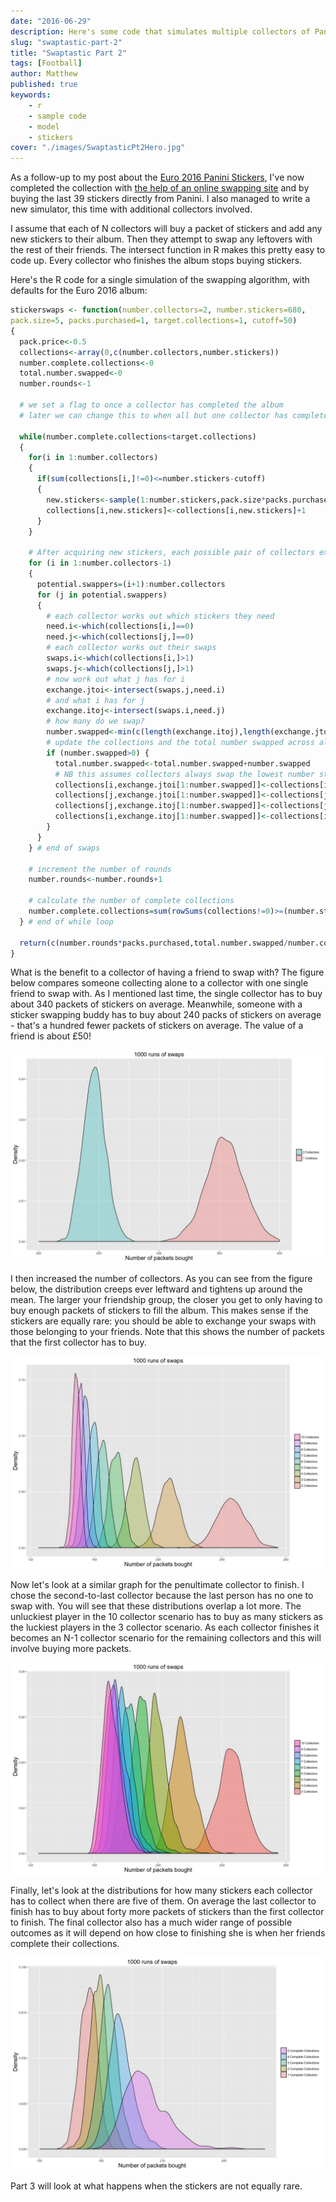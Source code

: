 ```yaml
---
date: "2016-06-29"
description: Here's some code that simulates multiple collectors of Panini stickers. How many friends should you recruit in order to minimise the number of packets you have to buy?
slug: "swaptastic-part-2" 
title: "Swaptastic Part 2"
tags: [Football]
author: Matthew
published: true
keywords:
    - r
    - sample code
    - model
    - stickers
cover: "./images/SwaptasticPt2Hero.jpg"
---
```


As a follow-up to my post about the [Euro 2016 Panini Stickers](/euro-2016-panini-stickers/), I've now completed the collection with [the help of an online swapping site](/swaptastic-part-1/) and by buying the last 39 stickers directly from Panini. I also managed to write a new simulator, this time with additional collectors involved.

I assume that each of N collectors will buy a packet of stickers and add any new stickers to their album. Then they attempt to swap any leftovers with the rest of their friends. The intersect function in R makes this pretty easy to code up. Every collector who finishes the album stops buying stickers.

Here's the R code for a single simulation of the swapping algorithm, with defaults for the Euro 2016 album:

```r
stickerswaps <- function(number.collectors=2, number.stickers=680,
pack.size=5, packs.purchased=1, target.collections=1, cutoff=50)
{
  pack.price<-0.5
  collections<-array(0,c(number.collectors,number.stickers))
  number.complete.collections<-0
  total.number.swapped<-0
  number.rounds<-1

  # we set a flag to once a collector has completed the album
  # later we can change this to when all but one collector has completed

  while(number.complete.collections<target.collections)
  {
    for(i in 1:number.collectors)
    {
      if(sum(collections[i,]!=0)<=number.stickers-cutoff)
      {
        new.stickers<-sample(1:number.stickers,pack.size*packs.purchased)
        collections[i,new.stickers]<-collections[i,new.stickers]+1
      }
    }

    # After acquiring new stickers, each possible pair of collectors exchanges their swaps
    for (i in 1:number.collectors-1)
    {
      potential.swappers=(i+1):number.collectors
      for (j in potential.swappers)
      {
        # each collector works out which stickers they need
        need.i<-which(collections[i,]==0)
        need.j<-which(collections[j,]==0)
        # each collector works out their swaps
        swaps.i<-which(collections[i,]>1)
        swaps.j<-which(collections[j,]>1)
        # now work out what j has for i
        exchange.jtoi<-intersect(swaps.j,need.i)
        # and what i has for j
        exchange.itoj<-intersect(swaps.i,need.j)
        # how many do we swap?
        number.swapped<-min(c(length(exchange.itoj),length(exchange.jtoi)))
        # update the collections and the total number swapped across all pairs
        if (number.swapped>0) {
          total.number.swapped<-total.number.swapped+number.swapped
          # NB this assumes collectors always swap the lowest number stickers first
          collections[i,exchange.jtoi[1:number.swapped]]<-collections[i,exchange.jtoi[1:number.swapped]]+1
          collections[j,exchange.jtoi[1:number.swapped]]<-collections[j,exchange.jtoi[1:number.swapped]]-1
          collections[j,exchange.itoj[1:number.swapped]]<-collections[j,exchange.itoj[1:number.swapped]]+1
          collections[i,exchange.itoj[1:number.swapped]]<-collections[i,exchange.itoj[1:number.swapped]]-1
        }
      }
    } # end of swaps

    # increment the number of rounds
    number.rounds<-number.rounds+1

    # calculate the number of complete collections
    number.complete.collections=sum(rowSums(collections!=0)>=(number.stickers-cutoff))
  } # end of while loop

  return(c(number.rounds*packs.purchased,total.number.swapped/number.collectors))
}
```

What is the benefit to a collector of having a friend to swap with? The figure below compares someone collecting alone to a collector with one single friend to swap with. As I mentioned last time, the single collector has to buy about 340 packets of stickers on average. Meanwhile, someone with a sticker swapping buddy has to buy about 240 packs of stickers on average - that's a hundred fewer packets of stickers on average. The value of a friend is about £50!

![](./images/1vs2collectors.jpg)

I then increased the number of collectors. As you can see from the figure below, the distribution creeps ever leftward and tightens up around the mean. The larger your friendship group, the closer you get to only having to buy enough packets of stickers to fill the album. This makes sense if the stickers are equally rare: you should be able to exchange your swaps with those belonging to your friends. Note that this shows the number of packets that the first collector has to buy.

![](./images/FirstCollector.jpg)

Now let's look at a similar graph for the penultimate collector to finish. I chose the second-to-last collector because the last person has no one to swap with. You will see that these distributions overlap a lot more. The unluckiest player in the 10 collector scenario has to buy as many stickers as the luckiest players in the 3 collector scenario. As each collector finishes it becomes an N-1 collector scenario for the remaining collectors and this will involve buying more packets.

![](./images/PenultimateCollector.jpg)

Finally, let's look at the distributions for how many stickers each collector has to collect when there are five of them. On average the last collector to finish has to buy about forty more packets of stickers than the first collector to finish. The final collector also has a much wider range of possible outcomes as it will depend on how close to finishing she is when her friends complete their collections.

![](./images/All5Collectors.jpg)

Part 3 will look at what happens when the stickers are not equally rare.
